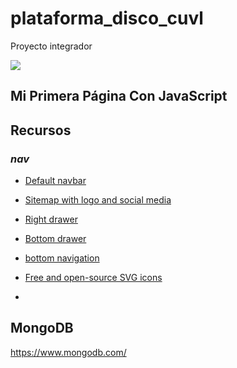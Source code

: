 <base target="_blank">

# plataforma_disco_cuvl
Proyecto integrador 

[![](https://repository-images.githubusercontent.com/782623521/449d43c5-d725-49b2-9c96-3256cc0be337)](https://coxmau77.github.io/plataforma_disco_cuvl/)

## Mi Primera Página Con JavaScript


## Recursos

### _nav_

- [Default navbar](https://flowbite.com/blocks/application/navbar/#default-navbar)

- [Sitemap with logo and social media](https://flowbite.com/docs/components/footer/#social-media-icons)

- [Right drawer](https://flowbite.com/docs/components/drawer/#right-drawer)

- [Bottom drawer](https://flowbite.com/docs/components/drawer/#bottom-drawer)

- [bottom navigation](https://flowbite.com/docs/components/bottom-navigation/)

- [Free and open-source SVG icons](https://flowbite.com/icons/)

- []()


## MongoDB

https://www.mongodb.com/ 
